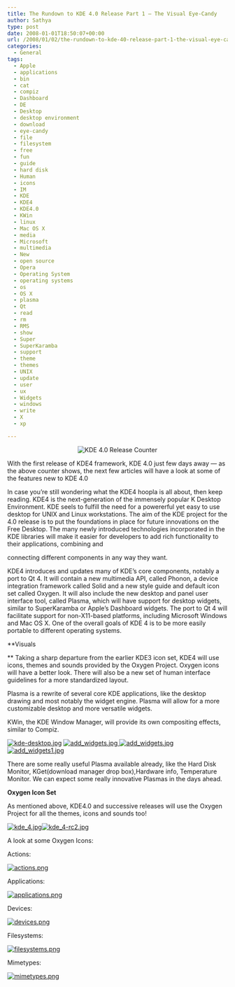 ```yaml
---
title: The Rundown to KDE 4.0 Release Part 1 – The Visual Eye-Candy
author: Sathya
type: post
date: 2008-01-01T18:50:07+00:00
url: /2008/01/02/the-rundown-to-kde-40-release-part-1-the-visual-eye-candy/
categories:
  - General
tags:
  - Apple
  - applications
  - bin
  - cat
  - compiz
  - Dashboard
  - DE
  - Desktop
  - desktop environment
  - download
  - eye-candy
  - file
  - filesystem
  - free
  - fun
  - guide
  - hard disk
  - Human
  - icons
  - IM
  - KDE
  - KDE4
  - KDE4.0
  - KWin
  - linux
  - Mac OS X
  - media
  - Microsoft
  - multimedia
  - New
  - open source
  - Opera
  - Operating System
  - operating systems
  - os
  - OS X
  - plasma
  - Qt
  - read
  - rm
  - RMS
  - show
  - Super
  - SuperKaramba
  - support
  - theme
  - themes
  - UNIX
  - update
  - user
  - ux
  - Widgets
  - windows
  - write
  - X
  - xp

---
```

<p align="center">
  <img src="http://games.kde.org/new/counter/" alt="KDE 4.0 Release Counter"   />
</p>

With the first release of KDE4 framework, KDE 4.0 just few days away &#8212; as the above counter shows, the next few articles will have a look at some of the features new to KDE 4.0

In case you&#8217;re still wondering what the KDE4 hoopla is all about, then keep reading. KDE4 is the next-generation of the immensely popular K Desktop Environment. KDE seels to fulfill the need for a powererful yet easy to use desktop for UNIX and Linux workstations. The aim of the KDE project for the 4.0 release is to put the foundations in place for future innovations on the Free Desktop. The many newly introduced technologies incorporated in the KDE libraries will make it easier for developers to add rich functionality to their applications, combining and
  
connecting different components in any way they want.

KDE4 introduces and updates many of KDE&#8217;s core components, notably a port to Qt 4. It will contain a new multimedia API, called Phonon, a device integration framework called Solid and a new style guide and default icon set called Oxygen. It will also include the new desktop and panel user interface tool, called Plasma, which will have support for desktop widgets, similar to SuperKaramba or Apple’s Dashboard widgets. The port to Qt 4 will facilitate support for non-X11-based platforms, including Microsoft Windows and Mac OS X. One of the overall goals of KDE 4 is to be more easily portable to different operating systems.

<!--more-->

**Visuals
  
** Taking a sharp departure from the earlier KDE3 icon set, KDE4 will use icons, themes and sounds provided by the Oxygen Project. Oxygen icons will have a better look. There will also be a new set of human interface guidelines for a more standardized layout.

Plasma is a rewrite of several core KDE applications, like the desktop drawing and most notably the widget engine. Plasma will allow for a more customizable desktop and more versatile widgets.

KWin, the KDE Window Manager, will provide its own compositing effects, similar to Compiz.

[![kde-desktop.jpg][1]][2] [ ![add_widgets.jpg][3]][4][ ![add_widgets.jpg][3]][4][![add_widgets1.jpg][5]][6]

There are some really useful Plasma available already, like the Hard Disk Monitor, KGet(download manager drop box),Hardware info, Temperature Monitor. We can expect some really innovative Plasmas in the days ahead.

<p style="font-weight: bold">
  Oxygen Icon Set
</p>

As mentioned above, KDE4.0 and successive releases will use the Oxygen Project for all the themes, icons and sounds too!

[ ![kde_4.jpg][7]][8][![kde_4-rc2.jpg][9]][10]

A look at some Oxygen Icons:

Actions:

[![actions.png][11]][12]

Applications:

[![applications.png][13]][14]

Devices:

[![devices.png][15]][16]

Filesystems:

[![filesystems.png][17]][18]

Mimetypes:

[![mimetypes.png][19]][20]

 [1]: http://sathyasays.com/wp-content/uploads/2008/01/kde-desktop.thumbnail.jpg
 [2]: http://sathyasays.com/wp-content/uploads/2008/01/kde-desktop.jpg "kde-desktop.jpg"
 [3]: http://sathyasays.com/wp-content/uploads/2008/01/add_widgets.thumbnail.jpg
 [4]: http://sathyasays.com/wp-content/uploads/2008/01/add_widgets.jpg "add_widgets.jpg"
 [5]: http://sathyasays.com/wp-content/uploads/2008/01/add_widgets1.thumbnail.jpg
 [6]: http://sathyasays.com/wp-content/uploads/2008/01/add_widgets1.jpg "add_widgets1.jpg"
 [7]: http://sathyasays.com/wp-content/uploads/2008/01/kde_4.thumbnail.jpg
 [8]: http://sathyasays.com/wp-content/uploads/2008/01/kde_4.jpg "kde_4.jpg"
 [9]: http://sathyasays.com/wp-content/uploads/2008/01/kde_4-rc2.thumbnail.jpg
 [10]: http://sathyasays.com/wp-content/uploads/2008/01/kde_4-rc2.jpg "kde_4-rc2.jpg"
 [11]: http://sathyasays.com/wp-content/uploads/2008/01/actions.thumbnail.png
 [12]: http://sathyasays.com/wp-content/uploads/2008/01/actions.png "actions.png"
 [13]: http://sathyasays.com/wp-content/uploads/2008/01/applications.thumbnail.png
 [14]: http://sathyasays.com/wp-content/uploads/2008/01/applications.png "applications.png"
 [15]: http://sathyasays.com/wp-content/uploads/2008/01/devices.thumbnail.png
 [16]: http://sathyasays.com/wp-content/uploads/2008/01/devices.png "devices.png"
 [17]: http://sathyasays.com/wp-content/uploads/2008/01/filesystems.thumbnail.png
 [18]: http://sathyasays.com/wp-content/uploads/2008/01/filesystems.png "filesystems.png"
 [19]: http://sathyasays.com/wp-content/uploads/2008/01/mimetypes.thumbnail.png
 [20]: http://sathyasays.com/wp-content/uploads/2008/01/mimetypes.png "mimetypes.png"
